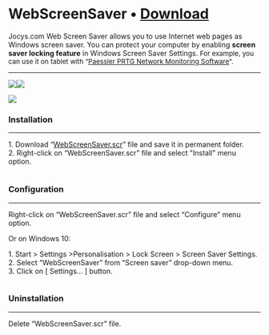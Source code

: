 # WebScreenSaver • [Download](https://github.com/JocysCom/WebScreenSaver/raw/master/App/Resources/Files/WebScreenSaver.scr)

<p>Jocys.com Web Screen Saver allows you to use Internet web pages as Windows screen saver. You can protect your computer by enabling <b>screen saver locking feature</b> in Windows Screen Saver Settings. <span style="font-size: 10pt;">For example, you can use it on tablet with “<a href="https://www.paessler.com/prtg" target="_blank">Paessler PRTG Network Monitoring Software</a>”.</span></p>

<hr />

<p><img src="http://www.jocys.com/Files/Software/Jocys.com_Web_Screen_Saver_Edit.png" /><img  src="http://www.jocys.com/Files/Software/Jocys.com_Web_Screen_Saver_Tablet_GitHub_2.jpg" /></p>

<p><img src="http://www.jocys.com/Files/Software/Jocys.com_Web_Screen_Saver_Settings.png" /></p>

### Installation
<hr />

<p>1. Download “<a href="http://github.com/JocysCom/WebScreenSaver/raw/master/App/Resources/Files/WebScreenSaver.scr">WebScreenSaver.scr</a>” file and save it in permanent folder.<br />
2. Right-click on “WebScreenSaver.scr” file and select "Install" menu option.</p>

<p><img alt="" src="http://www.jocys.com/Files/Software/Jocys.com_Web_Screen_Saver_Menu.png" /></p>

### Configuration
<hr />

<p>Right-click on “WebScreenSaver.scr” file and select “Configure” menu option.</p>

<p>Or on Windows 10:</p>

<p>1. Start &gt; Settings &gt;Personalisation &gt; Lock Screen &gt; Screen Saver Settings.<br />
2. Select “WebScreenSaver” from “Screen saver” drop-down menu.<br />
3. Click on [ Settings… ] button.</p>

<p><img alt="" src="http://www.jocys.com/Files/Software/Screen_Saver_Settings.png" /></p>

### Uninstallation
<hr />

<p>Delete “WebScreenSaver.scr” file.</p>
